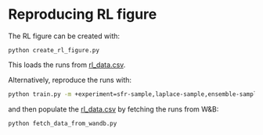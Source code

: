 # Reproducing RL figure
The RL figure can be created with:
``` shell
python create_rl_figure.py
```
This loads the runs from [rl_data.csv](rl_data.csv).

Alternatively, reproduce the runs with:
``` sh
python train.py -m +experiment=sfr-sample,laplace-sample,ensemble-sample,ddpg,mlp ++random_seed=100,69,50,666,54
```
and then populate the [rl_data.csv](rl_data.csv) by fetching the runs from W&B:
``` sh
python fetch_data_from_wandb.py
```
